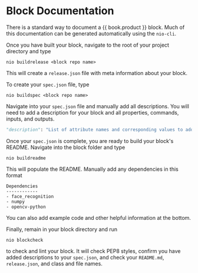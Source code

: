 # Block Documentation

There is a standard way to document a {{ book.product }} block. Much of this documentation can be generated automatically using the `nio-cli`.

Once you have built your block, navigate to the root of your project directory and type
```
nio buildrelease <block repo name>
```

This will create a `release.json` file with meta information about your block.

To create your `spec.json` file, type
```
nio buildspec <block repo name>
```
Navigate into your `spec.json` file and manually add all descriptions. You will need to add a description for your block and all properties, commands, inputs, and outputs.
```py
"description": "List of attribute names and corresponding values to add to the incoming signals."
```

Once your `spec.json` is complete, you are ready to build your block's README. Navigate into the block folder and type
```
nio buildreadme
```
This will populate the README. Manually add any dependencies in this format
```
Dependencies
------------
- face_recognition
- numpy
- opencv-python
```

You can also add example code and other helpful information at the bottom.

Finally, remain in your block directory and run
```
nio blockcheck
```
to check and lint your block. It will check PEP8 styles, confirm you have added descriptions to your `spec.json`, and check your `README.md`, `release.json`, and class and file names.
